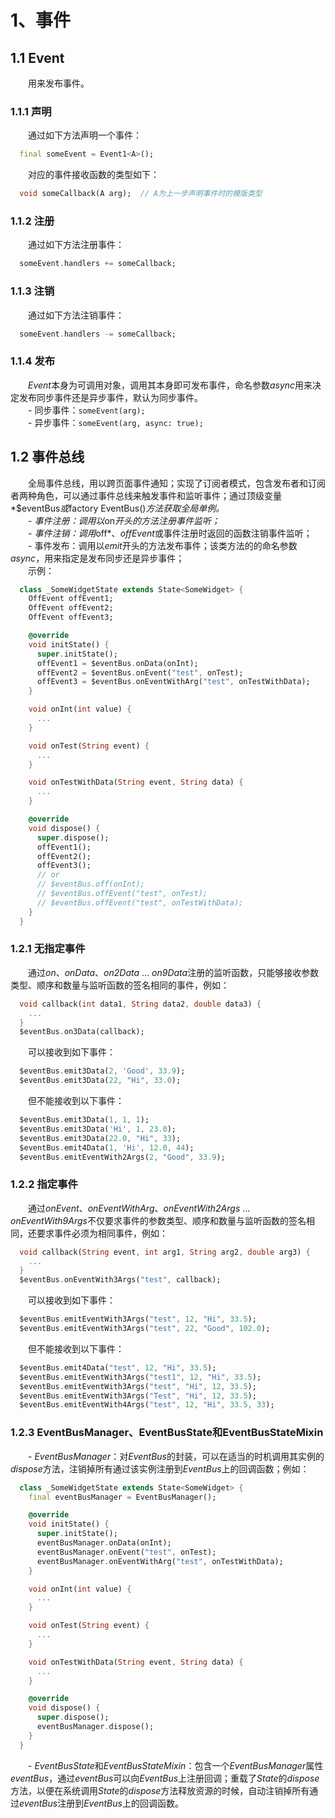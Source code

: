 # 1、事件  
## 1.1 Event  
&emsp;&emsp;用来发布事件。  
### 1.1.1 声明
&emsp;&emsp;通过如下方法声明一个事件：
  ```dart
    final someEvent = Event1<A>();
  ```
&emsp;&emsp;对应的事件接收函数的类型如下：
  ```dart
    void someCallback(A arg);  // A为上一步声明事件时的模版类型
  ```
### 1.1.2 注册  
&emsp;&emsp;通过如下方法注册事件： 
  ```dart
    someEvent.handlers += someCallback;  
  ```
### 1.1.3 注销  
&emsp;&emsp;通过如下方法注销事件：  
  ```dart
    someEvent.handlers -= someCallback;  
  ```
### 1.1.4 发布  
&emsp;&emsp;*Event*本身为可调用对象，调用其本身即可发布事件，命名参数*async*用来决定发布同步事件还是异步事件，默认为同步事件。  
&emsp;&emsp;- 同步事件：`someEvent(arg);`  
&emsp;&emsp;- 异步事件：`someEvent(arg, async: true);`  

## 1.2 事件总线  
&emsp;&emsp;全局事件总线，用以跨页面事件通知；实现了订阅者模式，包含发布者和订阅者两种角色，可以通过事件总线来触发事件和监听事件；通过顶级变量*$eventBus*或*factory EventBus()*方法获取全局单例。  
&emsp;&emsp;- 事件注册：调用以*on*开头的方法注册事件监听；  
&emsp;&emsp;- 事件注销：调用*off*、*offEvent*或事件注册时返回的函数注销事件监听；  
&emsp;&emsp;- 事件发布：调用以*emit*开头的方法发布事件；该类方法的的命名参数*async*，用来指定是发布同步还是异步事件；  
&emsp;&emsp;示例：  
  ```dart
    class _SomeWidgetState extends State<SomeWidget> {
      OffEvent offEvent1;
      OffEvent offEvent2;
      OffEvent offEvent3;

      @override
      void initState() {
        super.initState();
        offEvent1 = $eventBus.onData(onInt);
        offEvent2 = $eventBus.onEvent("test", onTest);
        offEvent3 = $eventBus.onEventWithArg("test", onTestWithData);
      }

      void onInt(int value) {
        ...
      }

      void onTest(String event) {
        ...
      }

      void onTestWithData(String event, String data) {
        ...
      }

      @override
      void dispose() {
        super.dispose();
        offEvent1();
        offEvent2();
        offEvent3();
        // or
        // $eventBus.off(onInt);
        // $eventBus.offEvent("test", onTest);
        // $eventBus.offEvent("test", onTestWithData);
      }
    }
  ```
### 1.2.1 无指定事件  
&emsp;&emsp;通过*on*、*onData*、*on2Data* ... *on9Data*注册的监听函数，只能够接收参数类型、顺序和数量与监听函数的签名相同的事件，例如：  
  ```dart
    void callback(int data1, String data2, double data3) {
      ...
    }
    $eventBus.on3Data(callback);
  ```
&emsp;&emsp;可以接收到如下事件：  
  ```dart
    $eventBus.emit3Data(2, 'Good', 33.9);
    $eventBus.emit3Data(22, "Hi", 33.0);
  ```
&emsp;&emsp;但不能接收到以下事件：  
  ```dart
    $eventBus.emit3Data(1, 1, 1);
    $eventBus.emit3Data('Hi', 1, 23.0);
    $eventBus.emit3Data(22.0, "Hi", 33);
    $eventBus.emit4Data(1, 'Hi', 12.0, 44);
    $eventBus.emitEventWith2Args(2, "Good", 33.9);
  ```
### 1.2.2 指定事件  
&emsp;&emsp;通过*onEvent*、*onEventWithArg*、*onEventWith2Args* ... *onEventWith9Args*不仅要求事件的参数类型、顺序和数量与监听函数的签名相同，还要求事件必须为相同事件，例如：  
  ```dart
    void callback(String event, int arg1, String arg2, double arg3) {
      ...
    }
    $eventBus.onEventWith3Args("test", callback);
  ```
&emsp;&emsp;可以接收到如下事件：  
  ```dart
    $eventBus.emitEventWith3Args("test", 12, "Hi", 33.5);
    $eventBus.emitEventWith3Args("test", 22, "Good", 102.0);
  ```
&emsp;&emsp;但不能接收到以下事件：  
  ```dart
    $eventBus.emit4Data("test", 12, "Hi", 33.5);
    $eventBus.emitEventWith3Args("test1", 12, "Hi", 33.5);
    $eventBus.emitEventWith3Args("test", "Hi", 12, 33.5);
    $eventBus.emitEventWith3Args("Test", "Hi", 12, 33.5);
    $eventBus.emitEventWith4Args("test", 12, "Hi", 33.5, 33);
  ```
### 1.2.3 EventBusManager、EventBusState和EventBusStateMixin  
&emsp;&emsp;- *EventBusManager*：对*EventBus*的封装，可以在适当的时机调用其实例的*dispose*方法，注销掉所有通过该实例注册到*EventBus*上的回调函数；例如：  
  ```dart
    class _SomeWidgetState extends State<SomeWidget> {
      final eventBusManager = EventBusManager();  
 
      @override
      void initState() {
        super.initState();
        eventBusManager.onData(onInt);
        eventBusManager.onEvent("test", onTest);
        eventBusManager.onEventWithArg("test", onTestWithData);
      }
 
      void onInt(int value) {
        ...
      }
 
      void onTest(String event) {
        ...
      }
 
      void onTestWithData(String event, String data) {
        ...
      }
 
      @override
      void dispose() {
        super.dispose();
        eventBusManager.dispose();
      }
    }
  ```  
&emsp;&emsp;- *EventBusState*和*EventBusStateMixin*：包含一个*EventBusManager*属性*eventBus*，通过*eventBus*可以向*EventBus*上注册回调；重载了*State*的*dispose*方法，以便在系统调用*State*的*dispose*方法释放资源的时候，自动注销掉所有通过*eventBus*注册到*EventBus*上的回调函数。  